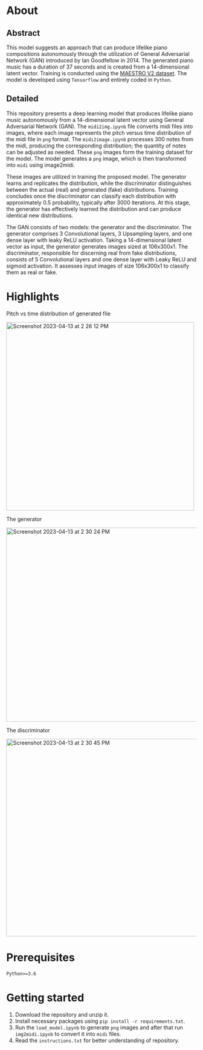# About

## Abstract
This model suggests an approach that can produce lifelike piano compositions autonomously through the utilization of General Adversarial Network (GAN) introduced by Ian Goodfellow in 2014. The generated piano music has a duration of 37 seconds and is created from a 14-dimensional latent vector. Training is conducted using the <a href="https://www.kaggle.com/datasets/jackvial/themaestrodatasetv2">MAESTRO V2 dataset</a>. The model is developed using `Tensorflow` and entirely coded in `Python`.

## Detailed

This repository presents a deep learning model that produces lifelike piano music autonomously from a 14-dimensional latent vector using General Adversarial Network (GAN). The `midi2img.ipynb` file converts midi files into images, where each image represents the pitch versus time distribution of the midi file in `png` format. The `midi2image.ipynb` processes 300 notes from the midi, producing the corresponding distribution; the quantity of notes can be adjusted as needed. These `png` images form the training dataset for the model. The model generates a `png` image, which is then transformed into `midi` using image2midi.


These images are utilized in training the proposed model. The generator learns and replicates the distribution, while the discriminator distinguishes between the actual (real) and generated (fake) distributions. Training concludes once the discriminator can classify each distribution with approximately 0.5 probability, typically after 3000 iterations. At this stage, the generator has effectively learned the distribution and can produce identical new distributions.

The GAN consists of two models: the generator and the discriminator. The generator comprises 3 Convolutional layers, 3 Upsampling layers, and one dense layer with leaky ReLU activation. Taking a 14-dimensional latent vector as input, the generator generates images sized at 106x300x1. The discriminator, responsible for discerning real from fake distributions, consists of 5 Convolutional layers and one dense layer with Leaky ReLU and sigmoid activation. It assesses input images of size 106x300x1 to classify them as real or fake.

# Highlights

Pitch vs time distribution of generated file

<img width="497" alt="Screenshot 2023-04-13 at 2 26 12 PM" src="https://user-images.githubusercontent.com/76246981/231954874-40aa4d35-4aba-4a16-927e-565b1975c558.png">

The generator

<img width="512" alt="Screenshot 2023-04-13 at 2 30 24 PM" src="https://user-images.githubusercontent.com/76246981/231955239-ab1404e8-d28f-4ec0-932d-05897e2cbf21.png">

The discriminator

<img width="521" alt="Screenshot 2023-04-13 at 2 30 45 PM" src="https://user-images.githubusercontent.com/76246981/231955277-f8071be6-196f-4483-959b-7193b52190a5.png">

# Prerequisites

`Python>=3.6`

# Getting started

1. Download the repository and unzip it.
2. Install necessary packages using `pip install -r requirements.txt`.
3. Run the `load_model.ipynb` to generate `png` images and after that run `img2midi.ipynb` to convert it into `midi` files.
4. Read the `instructions.txt` for better understanding of repository.
